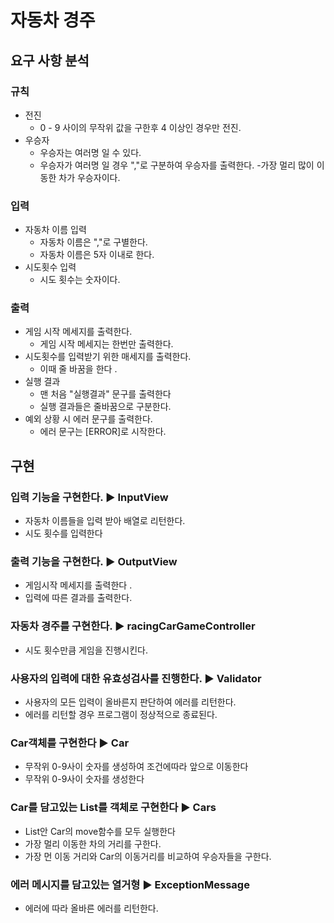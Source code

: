 #  자동차 경주 

##  요구 사항 분석

### 규칙


- 전진 
    - 0 - 9 사이의 무작위 값을 구한후 4 이상인 경우만 전진.
- 우승자
  - 우승자는 여러명 일 수 있다.
  - 우승자가 여러명 일 경우 ","로 구분하여 우승자를 출력한다.
  -가장 멀리 많이 이동한 차가 우승자이다.
### 입력

- 자동차 이름 입력
  - 자동차 이름은 ","로 구별한다.
  - 자동차 이름은 5자 이내로 한다.
- 시도횟수 입력
  - 시도 횟수는 숫자이다.


### 출력

- 게임 시작 메세지를 출력한다.
    - 게임 시작 메세지는 한번만 출력한다.
- 시도횟수를 입력받기 위한 매세지를 출력한다.
  - 이때 줄 바꿈을 한다 .
- 실행 결과
  - 맨 처음 "실행결과" 문구를 출력한다 
  - 실행 결과들은 줄바꿈으로 구분한다.
- 예외 상황 시 에러 문구를 출력한다.
    - 에러 문구는 [ERROR]로 시작한다.


## 구현

### 입력 기능을 구현한다. ▶️️ InputView

- 자동차 이름들을 입력 받아 배열로 리턴한다.
- 시도 횟수를 입력한다

### 출력 기능을 구현한다. ▶️ OutputView

- 게임시작 메세지를 출력한다 .
- 입력에 따른 결과를 출력한다.

### 자동차 경주를 구현한다. ▶️ racingCarGameController

- 시도 횟수만큼 게임을 진행시킨다.

### 사용자의 입력에 대한 유효성검사를 진행한다. ▶️ Validator

-  사용자의 모든 입력이 올바른지 판단하여 에러를 리턴한다.
-  에러를 리턴할 경우 프로그램이 정상적으로 종료된다.

### Car객체를 구현한다 ▶️ Car

-  무작위 0-9사이 숫자를 생성하여 조건에따라 앞으로 이동한다
-  무작위 0-9사이 숫자를 생성한다

### Car를 담고있는 List를 객체로 구현한다 ▶️ Cars

-  List안 Car의 move함수를 모두 실행한다
-  가장 멀리 이동한 차의 거리를 구한다.
-  가장 먼 이동 거리와 Car의 이동거리를 비교하여 우승자들을 구한다.

### 에러 메시지를 담고있는 열거형 ▶️ ExceptionMessage

-  에러에 따라 올바른 에러를 리턴한다.